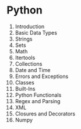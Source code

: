 # Python
1. Introduction
2. Basic Data Types
3. Strings
4. Sets
5. Math
6. Itertools
7. Collections
8. Date and Time
9. Errors and Exceptions
10. Classes
11. Built-Ins
12. Python Functionals
13. Regex and Parsing
14. XML
15. Closures and Decorators
16. Numpy